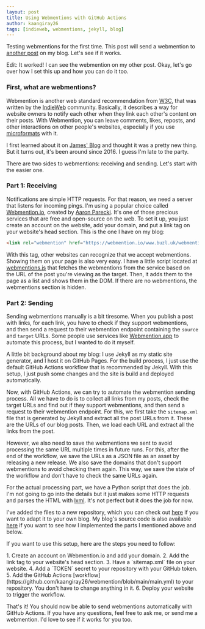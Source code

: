 ```yaml
---
layout: post
title: Using Webmentions with GitHub Actions
author: kaangiray26
tags: [indieweb, webmentions, jekyll, blog]
---
```


Testing webmentions for the first time. This post will send a webmention to [another post](https://www.buzl.uk/2024/08/21/pyright.html) on my blog. Let's see if it works.

Edit: It worked! I can see the webmention on my other post. Okay, let's go over how I set this up and how you can do it too.

### First, what are webmentions?
Webmention is another web standard recommendation from [W3C](https://www.w3.org/TR/webmention/), that was written by the [IndieWeb](https://indieweb.org/Webmention) community. Basically, it describes a way for website owners to notify each other when they link each other's content on their posts. With Webmention, you can leave comments, likes, reposts, and other interactions on other people's websites, especially if you use [microformats](https://indieweb.org/microformats) with it.

I first learned about it on [James' Blog](https://jamesg.blog/2024/02/19/personal-website-ideas/) and thought it was a pretty new thing. But it turns out, it's been around since 2016. I guess I'm late to the party.

There are two sides to webmentions: receiving and sending. Let's start with the easier one.

### Part 1: Receiving
Notifications are simple HTTP requests. For that reason, we need a server that listens for incoming pings. I'm using a popular choice called [Webmention.io](https://webmention.io/), created by [Aaron Parecki](https://aaronparecki.com/). It's one of those precious services that are free and open-source on the web. To set it up, you just create an account on the website, add your domain, and put a link tag on your website's head section. This is the one I have on my blog:

```html
<link rel="webmention" href="https://webmention.io/www.buzl.uk/webmention">
```

With this tag, other websites can recognize that we accept webmentions. Showing them on your page is also very easy. I have a little script located at [webmentions.js](webmentions.js) that fetches the webmentions from the service based on the URL of the post you're viewing as the target. Then, it adds them to the page as a list and shows them in the DOM. If there are no webmentions, the webmentions section is hidden.

### Part 2: Sending
Sending webmentions manually is a bit tiresome. When you publish a post with links, for each link, you have to check if they support webmentions, and then send a request to their webmention endpoint containing the `source` and `target` URLs. Some people use services like [Webmention.app](https://webmention.app/) to automate this process, but I wanted to do it myself.

A little bit background about my blog: I use Jekyll as my static site generator, and I host it on GitHub Pages. For the build process, I just use the default GitHub Actions workflow that is recommended by Jekyll. With this setup, I just push some changes and the site is build and deployed automatically.

Now, with GitHub Actions, we can try to automate the webmention sending process. All we have to do is to collect all links from my posts, check the target URLs and find out if they support webmentions, and then send a request to their webmention endpoint. For this, we first take the `sitemap.xml` file that is generated by Jekyll and extract all the post URLs from it. These are the URLs of our blog posts. Then, we load each URL and extract all the links from the post.

However, we also need to save the webmentions we sent to avoid processing the same URL multiple times in future runs. For this, after the end of the workflow, we save the URLs as a JSON file as an asset by releasing a new release. We also save the domains that don't support webmentions to avoid checking them again. This way, we save the state of the workflow and don't have to check the same URLs again.

For the actual processing part, we have a Python script that does the job. I'm not going to go into the details but it just makes some HTTP requests and parses the HTML with [lxml](https://lxml.de/). It's not perfect but it does the job for now.

I've added the files to a new repository, which you can check out [here](https://github.com/kaangiray26/webmention) if you want to adapt it to your own blog. My blog's source code is also available [here](https://github.com/kaangiray26/buzl.uk) if you want to see how I implemented the parts I mentioned above and below.

If you want to use this setup, here are the steps you need to follow:

<section markdown=1>
1. Create an account on Webmention.io and add your domain.
2. Add the link tag to your website's head section.
3. Have a `sitemap.xml` file on your website.
4. Add a `TOKEN` secret to your repository with your GitHub token.
5. Add the GitHub Actions [workflow](https://github.com/kaangiray26/webmention/blob/main/main.yml) to your repository. You don't have to change anything in it.
6. Deploy your website to trigger the workflow.
</section>

That's it! You should now be able to send webmentions automatically with GitHub Actions. If you have any questions, feel free to ask me, or send me a webmention. I'd love to see if it works for you too.